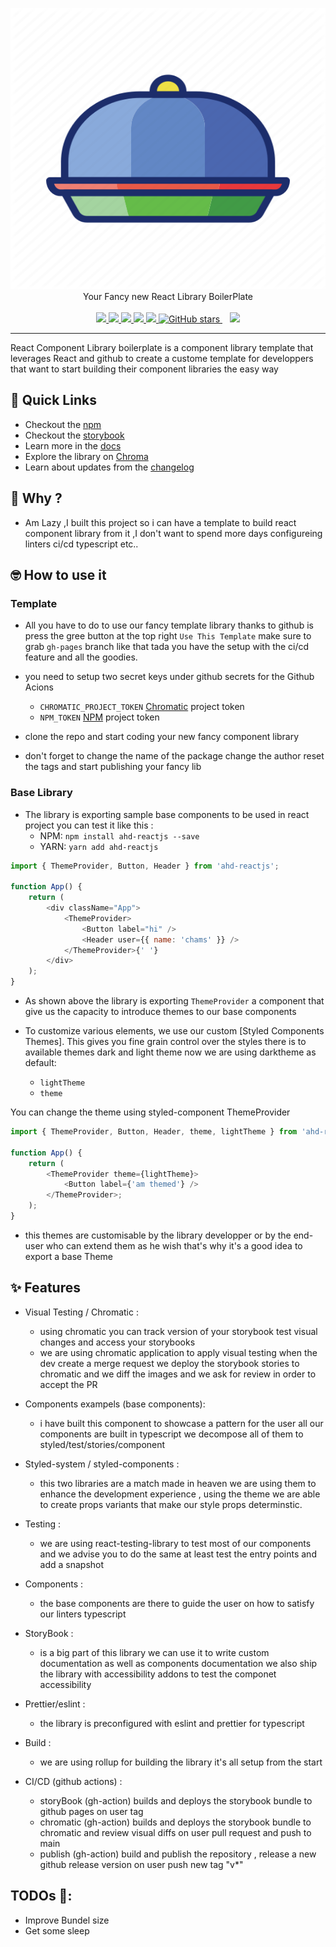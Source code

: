 <p align="center">
<img
    width="650"
    height="450"
    src="https://raw.githubusercontent.com/ishaan-puniani/ahd-reactjs/main/stories/assets/logo.png"
  />
<br />
Your Fancy new React Library BoilerPlate
<br /><br />
<a href="https://github.com/ishaan-puniani/ahd-reactjs/actions/workflows/chromatic.yml">
<img src="https://github.com/ishaan-puniani/ahd-reactjs/actions/workflows/chromatic.yml/badge.svg?branch=main" />
</a>
<a href="https://npm.im/ahd-reactjs">
<img src="https://img.shields.io/npm/v/ahd-reactjs.svg" />
</a>
<a href="https://npm.im/ahd-reactjs">
<img src="https://badgen.net/npm/dw/ahd-reactjs" />
</a>
<a href="https://github.com/ishaan-puniani/ahd-reactjs/blob/main/LICENSE">
<img src="https://badgen.now.sh/badge/license/apache2" />
</a>
<a href="https://bundlephobia.com/result?p=ahd-reactjs">
<img src="https://badgen.net/bundlephobia/minzip/ahd-reactjs" />
</a>
<a href="https://github.com/ishaan-puniani/ahd-reactjs/reaviz">
<img alt="GitHub stars" src="https://img.shields.io/github/stars/ishaan-puniani/ahd-reactjs?style=social" />
</a>&nbsp;&nbsp;
<a href="https://discord.gg/ATTvQVug">
<img src="https://img.shields.io/discord/844715176895840286?label=discord" />
</a>

</p>

---

React Component Library boilerplate is a component library template that leverages React and github to create
a custome template for developpers that want to start building their component libraries the easy way

## 🚀 Quick Links

-   Checkout the [npm](https://www.npmjs.com/package/ahd-reactjs)
-   Checkout the [storybook](https://ishaan-puniani.github.io/ahd-reactjs/)
-   Learn more in the [docs](https://ishaan-puniani.github.io/ahd-reactjs/?path=/story/docs-getting-started-quick-start--page)
-   Explore the library on [Chroma](https://www.chromatic.com/library?appId=609c917d0b987a00390d989b)
-   Learn about updates from the [changelog](CHANGELOG.md)

## 🤔 Why ?

-   Am Lazy ,I built this project so i can have a template to build react component library from it ,I don't want to spend more days configureing linters ci/cd typescript etc..

## 🤓 How to use it

### Template

-   All you have to do to use our fancy template library thanks to github is press the gree button at the top right `Use This Template` make sure to grab `gh-pages` branch like that tada you have the setup with the ci/cd feature and all the goodies.

-   you need to setup two secret keys under github secrets for the Github Acions

    -   `CHROMATIC_PROJECT_TOKEN` [Chromatic](https://www.chromatic.com/) project token
    -   `NPM_TOKEN` [NPM](https://www.npm.com/) project token

-   clone the repo and start coding your new fancy component library

-   don't forget to change the name of the package change the author reset the tags and start publishing your fancy lib

### Base Library

-   The library is exporting sample base components to be used in react project you can test it like this :
    -   NPM: `npm install ahd-reactjs --save`
    -   YARN: `yarn add ahd-reactjs`

```js
import { ThemeProvider, Button, Header } from 'ahd-reactjs';

function App() {
    return (
        <div className="App">
            <ThemeProvider>
                <Button label="hi" />
                <Header user={{ name: 'chams' }} />
            </ThemeProvider>{' '}
        </div>
    );
}
```

-   As shown above the library is exporting `ThemeProvider` a component that give us the capacity to introduce themes to our base components

-   To customize various elements, we use our custom [Styled Components Themes]. This gives you fine grain control over the styles there is to available themes dark and light theme now we are using darktheme as default:

    -   `lightTheme`
    -   `theme`

You can change the theme using styled-component ThemeProvider

```js
import { ThemeProvider, Button, Header, theme, lightTheme } from 'ahd-reactjs';

function App() {
    return (
        <ThemeProvider theme={lightTheme}>
            <Button label={'am themed'} />
        </ThemeProvider>;
    );
}
```

-   this themes are customisable by the library developper or by the end-user who can extend them as he wish that's why it's a good idea to export a base Theme

## ✨ Features

-   Visual Testing / Chromatic :

    -   using chromatic you can track version of your storybook test visual changes and access your storybooks
    -   we are using chromatic application to apply visual testing when the dev create a merge request we deploy the storybook stories to chromatic and we diff the images and we ask for review in order to accept the PR

-   Components exampels (base components):

    -   i have built this component to showcase a pattern for the user all our components are built in typescript we decompose all of them to styled/test/stories/component

-   Styled-system / styled-components :

    -   this two libraries are a match made in heaven we are using them to enhance the development experience , using the theme we are able to create props variants that make our style props determinstic.

-   Testing :

    -   we are using react-testing-library to test most of our components and we advise you to do the same at least test the entry points and add a snapshot

-   Components :

    -   the base components are there to guide the user on how to satisfy our linters typescript

-   StoryBook :

    -   is a big part of this library we can use it to write custom documentation as well as components documentation we also ship the library with accessibility addons to test the componet accessibility

-   Prettier/eslint :

    -   the library is preconfigured with eslint and prettier for typescript

-   Build :

    -   we are using rollup for building the library it's all setup from the start

-   CI/CD (github actions) :
    -   storyBook (gh-action) builds and deploys the storybook bundle to github pages on user tag
    -   chromatic (gh-action) builds and deploys the storybook bundle to chromatic and review visual diffs on user pull request and push to main
    -   publish (gh-action) build and publish the repository , release a new github release version on user push new tag "v\*"

## TODOs 🤯:

-   Improve Bundel size
-   Get some sleep
